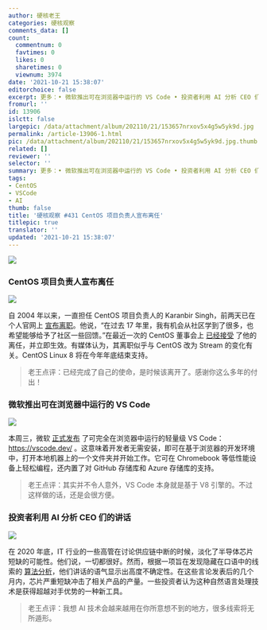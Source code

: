 ```yaml
---
author: 硬核老王
categories: 硬核观察
comments_data: []
count:
  commentnum: 0
  favtimes: 0
  likes: 0
  sharetimes: 0
  viewnum: 3974
date: '2021-10-21 15:38:07'
editorchoice: false
excerpt: 更多：• 微软推出可在浏览器中运行的 VS Code • 投资者利用 AI 分析 CEO 们的讲话
fromurl: ''
id: 13906
islctt: false
largepic: /data/attachment/album/202110/21/153657nrxov5x4g5w5yk9d.jpg
permalink: /article-13906-1.html
pic: /data/attachment/album/202110/21/153657nrxov5x4g5w5yk9d.jpg.thumb.jpg
related: []
reviewer: ''
selector: ''
summary: 更多：• 微软推出可在浏览器中运行的 VS Code • 投资者利用 AI 分析 CEO 们的讲话
tags:
- CentOS
- VSCode
- AI
thumb: false
title: '硬核观察 #431 CentOS 项目负责人宣布离任'
titlepic: true
translator: ''
updated: '2021-10-21 15:38:07'
---
```


![](/data/attachment/album/202110/21/153657nrxov5x4g5w5yk9d.jpg)


### CentOS 项目负责人宣布离任


![](/data/attachment/album/202110/21/153707rfa57mi87yi7ivym.png)


自 2004 年以来，一直担任 CentOS 项目负责人的 Karanbir Singh，前两天已在个人官网上 [宣布离职](https://karan.org/posts/stepping-down/)。他说，“在过去 17 年里，我有机会从社区学到了很多，也希望能够给予了社区一些回馈。”在最近一次的 CentOS 董事会上 [已经接受](https://blog.centos.org/2021/10/karanbir-singh-stepping-down-from-the-centos-board/) 了他的离任，并立即生效。有媒体认为，其离职似乎与 CentOS 改为 Stream 的变化有关。CentOS Linux 8 将在今年年底结束支持。



> 
> 老王点评：已经完成了自己的使命，是时候该离开了。感谢你这么多年的付出！
> 
> 
> 


### 微软推出可在浏览器中运行的 VS Code


![](/data/attachment/album/202110/21/153734sk8acmwijm8abedb.jpg)


本周三，微软 [正式发布](https://code.visualstudio.com/blogs/2021/10/20/vscode-dev) 了可完全在浏览器中运行的轻量级 VS Code： <https://vscode.dev/> 。这意味着开发者无需安装，即可在基于浏览器的开发环境中，打开本地机器上的一个文件夹并开始工作。它可在 Chromebook 等低性能设备上轻松编程，还内置了对 GitHub 存储库和 Azure 存储库的支持。



> 
> 老王点评：其实并不令人意外，VS Code 本身就是基于 V8 引擎的。不过这样做的话，还是会很方便。
> 
> 
> 


### 投资者利用 AI 分析 CEO 们的讲话


![](/data/attachment/album/202110/21/153750qbzw0kcj4cgxzf09.jpg)


在 2020 年底，IT 行业的一些高管在讨论供应链中断的时候，淡化了半导体芯片短缺的可能性。他们说，一切都很好。然而，根据一项旨在发现隐藏在口语中的线索的 [算法分析](https://www.reuters.com/technology/ai-can-see-through-you-ceos-language-under-machine-microscope-2021-10-20/)，他们讲话的语气显示出高度不确定性。在这些言论发表后的几个月内，芯片严重短缺冲击了相关产品的产量。一些投资者认为这种自然语言处理技术是获得超越对手优势的一种新工具。



> 
> 老王点评：我想 AI 技术会越来越用在你所意想不到的地方，很多线索将无所遁形。
> 
> 
>